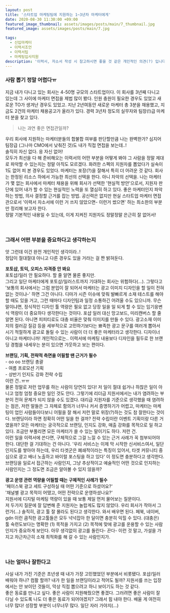 ```yaml
---
layout: post
title: '스타트업 마케팅팀에 지원하는 1~3년차 마케터에게'
date: 2020-08-30 11:30:00 +09:00
featured_image_thumbnail: assets/images/posts/main/7_thumbnail.jpg
featured_image: assets/images/posts/main/7.jpg

tags:
  - 신입마케터
  - 이력서조언
  - 이력서팁
  - 마케팅입사지원
description: '이력서, 자소서 작성 시 참고하시면 좋을 것 같은 개인적인 의견(?) 입니다.'
---
```


### 사람 뽑기 정말 어렵다ㅠ

지금 내가 다니고 있는 회사는 4-50명 규모의 스타트업이다.
이 회사를 3년째 다니고 있는데 그 사이에 마케터 면접을 제법 많이 봤다. 인원 충원이 필요한 경우도 있었고 새로운 TO가 생겨난 경우도 있었고.
지난 2년여동안 새로운 마케터 총 3분을 채용했고, 지금도 2건의 마케터 채용공고가 올라가 있다. 경력 3년차 정도의 실무자와 팀장(!)급 마케터 분을 찾고 있다.

> 나는 과연 좋은 면접관일까?

우리 회사에 지원하는 마케터분들의 합불합 여부를 판단할만큼 나는 완벽한가? 심지어 팀장급 (그나마 CMO에서 낮춰진 것)도 내가 직접 면접을 보는데..!  
솔직히 자신 없다. 응 자신 없어!  
모두가 최선을 다 해 준비해오는 이력서의 어떤 부분을 어떻게 봐야 그 사람을 정말 제대로 파악할 수 있는지는 정말 아직도 모르겠다.
화려한 스펙의 지원자를 뽑았다가 실속이 1도 없어 피 본 경우도 있었다. 마케터는 포장(?)을 잘해서 특히 더 어려운 것 같다.
회사는 한정된 리소스 하에서 가능한 최선의 선택을 한다. 아니 차악의 선택을. 나는 마케터가 몇 없는 회사에서 마케터 채용을 위해 회사가 선택한 '현실적 방안'으로서,
지원자 판단에 있어 내가 할 수 있는 현실적인 노력을 또 열심히 하고 있다.
좋은 마케터인지 파악하는 방법, 의사 결정할 근거를 잡는 방법. 공신력은 없지만 현실 스타트업 마케터 면접관으로서
'이력서 자소서에 이런 거 쓰지 않았으면- 이런거 썼으면' 하는 최소한의 부분만 정리해 보고자 한다.  
정말 기본적인 내용일 수 있는데, 이게 지켜진 지원자도 정말정말 은근히 잘 없어서!
<br/>
<br/>
<br/>

### 그래서 어떤 부분을 중요하다고 생각하는지

앗 그런데 이건 완전 개인적인 생각이라..!  
정답이 절대절대 아니고 다른 경우도 있을 거라는 걸 짠 밝혀둔다.  

**포토샵, 토익, 오피스 자격증 안 봐요**  
포토샵/일러 안 필요하다. 할 줄 알면 물론 좋지만.  
그리고 일단 마케터에게 포토샵/일러스트까지 기대하는 회사는 위험하다(...).
그렇다고 '보통의 회사에서는 그럼 분업이 잘 되어서 마케터는 광고 이미지 디자인을 할 일이 전혀 없는 것이냐-' 하면 그건 아니다.
디마가 시즌 이슈에 맞춰 발빠르게 소재 테스트를 해야 할 때도 있을 거고, 그런 때마다 디자인팀과 일정 소통하긴 어려울 수도 있으니까.
무슨 말이냐면, 정식적인 디자인 툴 역량은 필요 없고 당장 일을 일 되게 할 수 있는 임기응변식 역량이 더 중요하다 생각한다는 것이다.
포샵 일러 대신 망고보드, 미리캔버스 할 줄 알면 된다. 아니면 피피티로도 대충 비율은 맞춰 이미지를 만들 수 있다.
광고소재 이미지의 컬러감 질감 등을 세부적으로 고민하기보다는
뾰족한 광고 문구를 여러개 뽑아서 시기 적절하게 광고로 돌릴 수 있는 사람이 더 더 좋은 마케터라고 생각한다. 디자이너 아니고 마케터니까!
개인적으로는.. 이력서에 마케팅 내용보다 디자인을 필두로 한 브랜딩 경험을 내세우는 분이 있으면 갸웃하고 보는 편이다.

**브랜딩, 기획, 전략적 측면을 어필할 땐 근거가 필수**  
  \- oo oo 브랜딩 총괄  
  \- 여름 프로모션 기획  
  \- 상반기 인지도 강화 전략 수립  
이런 건..ㅠㅠ  
물론 정말로 저런 업무를 하는 사람이 당연히 있다! 저 일이 절대 쉽거나 하찮은 일이 아니고 엄청 엄청 중요한 일인 것도 안다. 그렇기에 리더급 지원서에서는 내가 염려하는 부분이 전혀 문제가 되지 않을 수도 있겠다.
대리급 지원자를 기준으로 생각했을 때 염려하는 점은, 저런 말들은 그 자체로 함의가 너무나 커서 증명하기가 어렵고, 마케터는 마케팅이 업인 사람들이다보니 어필을 잘 해서 저런 말로 위장(?)하는 것도 참 잘한다는 것이다. 브랜딩이라 하면 정확히 어떤 일을 한 걸까? 전략 수립이란 이벤트 기획이랑 다른 거였을까?
모든 마케터는 궁극적으로 브랜딩, 인지도 강화, 매출 강화를 목적으로 일 하고 있다.
조금만 부풀리면 모든 마케터가 쓸 수 있는 말이기도 하다. 저런 건.  
이런 일을 이력서에 쓴다면, 구체적으로 그걸 느낄 수 있는 근거 사례가 꼭 첨부되어야 한다.
대단한 걸 기대하는 건 아니다. '우리 서비스는 이제 막 시작한 신서비스여서, 일단 인지도를 쌓아야 하는데, 우리 타겟군은 폐쇄적이라는 특징이 있어서,
타겟 커뮤니티 중심으로 광고 배너 노출하고 바이럴 포스팅을 하고 있다' 이 정도면 충분하다고 생각한다.
브랜딩을 일로서 접근하는 사람인지, 그냥 추상적이고 예술적인 어떤 것으로 인지하는 사람인지는 그 정도면 조금은 알아볼 수 있지 않을까?

**광고 운영 관련 역량을 어필할 때는 구체적인 사례가 필수**  
'페이스북 광고 세트 구성하실 때 어떤 기준으로 하셨어요?'  
'채널별 광고 목적이 어땠고, 어떤 전략으로 운영하셨나요?'  
지원서에 디지털 마케팅 역량이 있을 때 보통 제일 먼저 물어보는 질문이다.  
저 두가지 질문에 잘 답변해 준 지원자는 놀랍게도 많지 않았다. 우리 회사가 작아서 그런가(...) 솔직히, 광고 툴 잘 몰라도 된다고 생각한다. 와서 배우면 된다. 페북, 네이버, gdn 이런 큼직한 광고툴들은 모두 넉넉잡아 한 달이면 충분히 익힐 수 있다. (대충은)  
툴 숙련도보다는 명확한 (1) 목적을 가지고 (2) 목적에 맞에 광고를 운용할 수 있는 사람인지가 중요하게 보인다. 아무 생각없이 광고를 돌린다- 끈다-
이런 것 말고, 가설을 가지고 차근차근히 소재 최적화를 해 갈 수 있는 사람인지가.
<br/>
<br/>
<br/>

### 나는 얼마나 잘한다고

사실 내가 가진 기준은 초년생 때 내가 가장 고민했었던 부분에서 비롯됐다. 포샵/일러 배워야 하나? 컴활 할까? 내가 한 일을 브랜딩이라고 적어도 될까?
지원서를 쓰는 입장에서는 안 보이던 것들이, 막상 직접 뽑으려고 하니 보이기도 하는 것 같다.  
좋은 동료를 만나고 싶다. 좋은 사람이 지원해줬으면 좋겠다. 그러려면 좋은 사람이 잘 다닐 수 있도록 나도 더 좋은 동료가 되어야겠지? 그래서 힘 내야 한다. 배울 게 여전히 너무 많다! 성장할 부분이 너무너무 많다. 일단 자러 가야지(...)
<br/>

